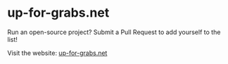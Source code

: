 up-for-grabs.net
================

Run an open-source project? Submit a Pull Request to add yourself to the list!

Visit the website: [up-for-grabs.net](http://up-for-grabs.net/)
